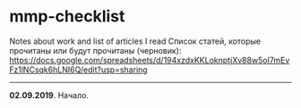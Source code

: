 # mmp-checklist
Notes about work and list of articles I read
Список статей, которые прочитаны или будут прочитаны (черновик): https://docs.google.com/spreadsheets/d/194xzdxKKLoknptjXv88w5oI7mEvFz1lNCsqk6hLNI6Q/edit?usp=sharing
* * *
**02.09.2019**. Начало.
